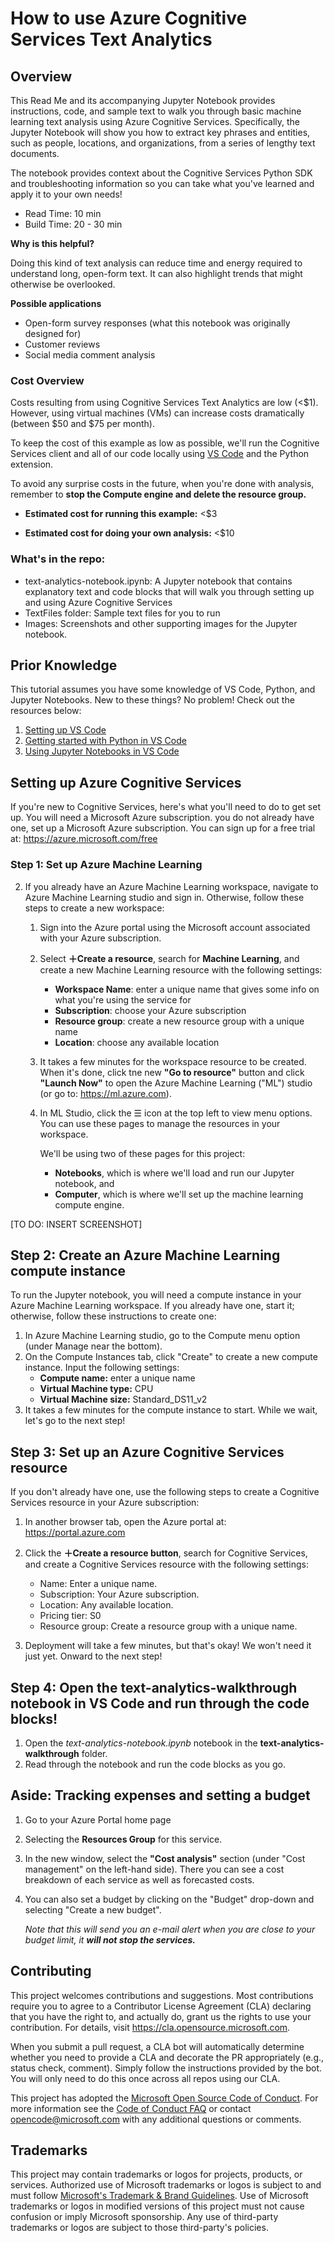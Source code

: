 # How to use Azure Cognitive Services Text Analytics

## Overview
This Read Me and its accompanying Jupyter Notebook provides instructions, code, and sample text to walk you through basic machine learning text analysis using Azure Cognitive Services. Specifically, the Jupyter Notebook will show you how to extract key phrases and entities, such as people, locations, and organizations, from a series of lengthy text documents. 

The notebook provides context about the Cognitive Services Python SDK and troubleshooting information so you can take what you've learned and apply it to your own needs! 

* Read Time: 10 min
* Build Time: 20 - 30 min

**Why is this helpful?** 

Doing this kind of text analysis can reduce time and energy required to understand long, open-form text. It can also highlight trends that might otherwise be overlooked. 

**Possible applications**
* Open-form survey responses (what this notebook was originally designed for)
* Customer reviews
* Social media comment analysis 

### Cost Overview
Costs resulting from using Cognitive Services Text Analytics are low (<$1). However, using virtual machines (VMs) can increase costs dramatically (between $50 and $75 per month). 

To keep the cost of this example as low as possible, we'll run the Cognitive Services client and all of our code locally using [VS Code](https://code.visualstudio.com/Download) and the Python extension. 

To avoid any surprise costs in the future, when you're done with analysis, remember to **stop the Compute engine and delete the resource group.**

* **Estimated cost for running this example:** <$3

* **Estimated cost for doing your own analysis:** <$10

### What's in the repo:
* text-analytics-notebook.ipynb: A Jupyter notebook that contains explanatory text and code blocks that will walk you through setting up and using Azure Cognitive Services
* TextFiles folder: Sample text files for you to run
* Images: Screenshots and other supporting images for the Jupyter notebook.

## Prior Knowledge
This tutorial assumes you have some knowledge of VS Code, Python, and Jupyter Notebooks. New to these things? No problem! Check out the resources below:
1. [Setting up VS Code](https://code.visualstudio.com/docs/setup/setup-overview)
1. [Getting started with Python in VS Code](https://code.visualstudio.com/docs/python/python-tutorial)
1. [Using Jupyter Notebooks in VS Code](https://code.visualstudio.com/docs/python/jupyter-support)

## Setting up Azure Cognitive Services
If you're new to Cognitive Services, here's what you'll need to do to get set up.
You will need a Microsoft Azure subscription. you do not already have one, set up a Microsoft Azure subscription. You can sign up for a free trial at: https://azure.microsoft.com/free 

### Step 1: Set up Azure Machine Learning

2. If you already have an Azure Machine Learning workspace, navigate to Azure Machine Learning studio and sign in. Otherwise, follow these steps to create a new workspace:
    1. Sign into the Azure portal using the Microsoft account associated with your Azure subscription.
    2. Select **＋Create a resource**, search for **Machine Learning**, and create a new Machine Learning resource with the following settings:
        * **Workspace Name**: enter a unique name that gives some info on what you're using the service for
        * **Subscription**: choose your Azure subscription
        * **Resource group**: create a new resource group with a unique name
        * **Location**: choose any available location
    3. It takes a few minutes for the workspace resource to be created. When it's done, click tne new **"Go to resource"** button and click **"Launch Now"** to open the Azure Machine Learning ("ML") studio (or go to: https://ml.azure.com). 

    4. In ML Studio, click the ☰ icon at the top left to view menu options. You can use these pages to manage the resources in your workspace. 
    
        We'll be using two of these pages for this project: 
        * **Notebooks**, which is where we'll load and run our Jupyter notebook, and 
        * **Computer**, which is where we'll set up the machine learning compute engine.

[TO DO: INSERT SCREENSHOT]

## Step 2: Create an Azure Machine Learning compute instance

To run the Jupyter notebook, you will need a compute instance in your Azure Machine Learning workspace. If you already have one, start it; otherwise, follow these instructions to create one:

1. In Azure Machine Learning studio, go to the Compute menu option (under Manage near the bottom).
2. On the Compute Instances tab, click "Create" to create a new compute instance. Input the following settings:
    * **Compute name:** enter a unique name
    * **Virtual Machine type:** CPU
    * **Virtual Machine size:** Standard_DS11_v2
3. It takes a few minutes for the compute instance to start. While we wait, let's go to the next step!

## Step 3: Set up an Azure Cognitive Services resource
If you don't already have one, use the following steps to create a Cognitive Services resource in your Azure subscription:

1. In another browser tab, open the Azure portal at: https://portal.azure.com
2. Click the **＋Create a resource button**, search for Cognitive Services, and create a Cognitive Services resource with the following settings:
    * Name: Enter a unique name.
    * Subscription: Your Azure subscription.
    * Location: Any available location.
    * Pricing tier: S0
    * Resource group: Create a resource group with a unique name.

3. Deployment will take a few minutes, but that's okay! We won't need it just yet. Onward to the next step!

## Step 4: Open the text-analytics-walkthrough notebook in VS Code and run through the code blocks!

1. Open the *text-analytics-notebook.ipynb* notebook in the **text-analytics-walkthrough** folder. 
2. Read through the notebook and run the code blocks as you go.

## Aside: Tracking expenses and setting a budget

1.  Go to your Azure Portal home page
2. Selecting the **Resources Group** for this service.
3. In the new window, select the **"Cost analysis"** section (under "Cost management" on the left-hand side). 
There you can see a cost breakdown of each service as well as forecasted costs.
4. You can also set a budget by clicking on the "Budget" drop-down and selecting "Create a new budget". 

    *Note that this will send you an e-mail alert when you are close to your budget limit, it **will not stop the services.***

## Contributing

This project welcomes contributions and suggestions.  Most contributions require you to agree to a
Contributor License Agreement (CLA) declaring that you have the right to, and actually do, grant us
the rights to use your contribution. For details, visit https://cla.opensource.microsoft.com.

When you submit a pull request, a CLA bot will automatically determine whether you need to provide
a CLA and decorate the PR appropriately (e.g., status check, comment). Simply follow the instructions
provided by the bot. You will only need to do this once across all repos using our CLA.

This project has adopted the [Microsoft Open Source Code of Conduct](https://opensource.microsoft.com/codeofconduct/).
For more information see the [Code of Conduct FAQ](https://opensource.microsoft.com/codeofconduct/faq/) or
contact [opencode@microsoft.com](mailto:opencode@microsoft.com) with any additional questions or comments.

## Trademarks

This project may contain trademarks or logos for projects, products, or services. Authorized use of Microsoft 
trademarks or logos is subject to and must follow 
[Microsoft's Trademark & Brand Guidelines](https://www.microsoft.com/en-us/legal/intellectualproperty/trademarks/usage/general).
Use of Microsoft trademarks or logos in modified versions of this project must not cause confusion or imply Microsoft sponsorship.
Any use of third-party trademarks or logos are subject to those third-party's policies.
